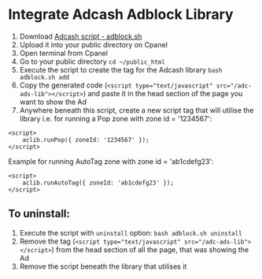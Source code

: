 # Integrate Adcash Adblock Library

1. Download [Adcash script - adblock.sh](https://raw.githubusercontent.com/adcash/customer-scripts/master/cpanel/v2_adcash_lib/adblock.sh)
2. Upload it into your public directory on Cpanel
3. Open terminal from Cpanel
4. Go to your public directory `cd ~/public_html`
5. Execute the script to create the tag for the Adcash library `bash adblock.sh add`
6. Copy the generated code (`<script type="text/javascript" src="/adc-ads-lib"></script>`) and paste it in the head section of the page you want to show the Ad
7. Anywhere beneath this script, create a new script tag that will utilise the library
i.e. for running a Pop zone with zone id = '1234567':

```
<script>
    aclib.runPop({ zoneId: '1234567' });
</script>
```

Example for running AutoTag zone with zone id = 'ab1cdefg23':

```
<script>
    aclib.runAutoTag({ zoneId: 'ab1cdefg23' });
</script>
```

## To uninstall:
1. Execute the script with `uninstall` option: `bash adblock.sh uninstall`
2. Remove the tag (`<script type="text/javascript" src="/adc-ads-lib"></script>`) from the head section of all  the page, that was showing the Ad
3. Remove the script beneath the library that utilises it

